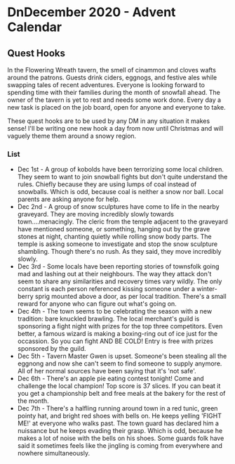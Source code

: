 # DnDecember 2020 - Advent Calendar
## Quest Hooks

In the Flowering Wreath tavern, the smell of cinammon and cloves wafts around the patrons. Guests drink ciders, eggnogs, and festive ales while swapping 
tales of recent adventures. Everyone is looking forward to spending time with their families during the month of snowfall ahead. The owner of the tavern
is yet to rest and needs some work done. Every day a new task is placed on the job board, open for anyone and everyone to take. 

These quest hooks are to be used by any DM in any situation it makes sense! I'll be writing one new hook a day from now until Christmas and will vaguely
theme them around a snowy region.

### List

* Dec 1st - A group of kobolds have been terrorizing some local children. They seem to want to join snowball fights but don't quite understand the rules. 
Chiefly because they are using lumps of coal instead of snowballs. Which is odd, because coal is neither a snow nor ball. Local parents are asking
anyone for help.
* Dec 2nd - A group of snow sculptures have come to life in the nearby graveyard. They are moving incredibly slowly towards town....menacingly. The
cleric from the temple adjacent to the graveyard have mentioned someone, or something, hanging out by the grave stones at night, chanting quietly
while rolling snow body parts. The temple is asking someone to investigate and stop the snow sculpture shambling. Though there's no rush. As they said,
they move incredibly slowly.
* Dec 3rd - Some locals have been reporting stories of townsfolk going mad and lashing out at their neighbours. The way they attack don't seem to share
any similarities and recovery times vary wildly. The only constant is each person referenced kissing someone under a winter-berry sprig mounted above a door,
as per local tradition. There's a small reward for anyone who can figure out what's going on.
* Dec 4th - The town seems to be celebrating the season with a new tradition: bare knuckled brawling. The local merchant's guild is sponsoring a fight night with prizes for the top three competitors. Even better, a famous wizard is making a boxing-ring out of ice just for the occassion. So you can fight AND BE COLD! Entry is free with prizes sponsored by the guild.
* Dec 5th - Tavern Master Gwen is upset. Someone's been stealing all the eggnong and now she can't seem to find someone to supply anymore. All of her normal sources have been saying that it's 'not safe'.
* Dec 6th - There's an apple pie eating contest tonight! Come and challenge the local champion! Top score is 37 slices. If you can beat it you get a championship belt and free meals at the bakery for the rest of the month.
* Dec 7th - There's a halfling running around town in a red tunic, green pointy hat, and bright red shoes with bells on. He keeps yelling 'FIGHT ME!' at everyone who walks past. The town guard has declared him a nuissance but he keeps evading their grasp. Which is odd, because he makes a lot of noise with the bells on his shoes. Some guards folk have said it sometimes feels like the jingling is coming from everywhere and nowhere simultaneously.
